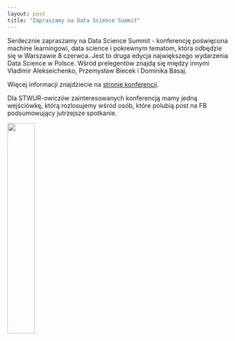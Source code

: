```yaml
---
layout: post
title: "Zapraszamy na Data Science Summit"
---
```



Serdecznie zapraszamy na Data Science Summit - konferencję poświęcona machine learningowi, data science i pokrewnym tematom, która odbędzie się w Warszawie 8 czerwca.
Jest to druga edycja największego wydarzenia Data Science w Polsce.
Wśród prelegentów znajdą się między innymi Vladimir Alekseichenko, Przemysław Biecek i Dominika Basaj.

Więcej informacji znajdziecie na <a href="https://dssconf.pl/">stronie konferencji</a>.

Dla STWUR-owiczów zainteresowanych konferencją mamy jedną wejściówkę, którą rozlosujemy wśród osób, które polubią post na FB podsumowujący jutrzejsze spotkanie.

<img src='https://stwur.github.io/STWUR//images/DSS_logo_duze.png' id="logodss" height="35%" width="35%"/>
